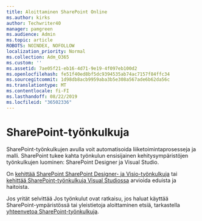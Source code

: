 ```yaml
---
title: Aloittaminen SharePoint Online
ms.author: kirks
author: Techwriter40
manager: pamgreen
ms.audience: Admin
ms.topic: article
ROBOTS: NOINDEX, NOFOLLOW
localization_priority: Normal
ms.collection: Adm_O365
ms.custom: ''
ms.assetid: 7ae05f21-eb16-4d71-9e19-4f097eb100d2
ms.openlocfilehash: fe51f40ed8bf5dc9394535ab74ac7157f84ffc34
ms.sourcegitcommit: 1d98db8acb9959aba3b5e308a567ade6b62da56c
ms.translationtype: MT
ms.contentlocale: fi-FI
ms.lasthandoff: 08/22/2019
ms.locfileid: "36502336"
---
```

# <a name="workflows-in-sharepoint"></a>SharePoint-työnkulkuja

SharePoint-työnkulkujen avulla voit automatisoida liiketoimintaprosesseja ja malli. SharePoint tukee kahta työnkulun ensisijainen kehitysympäristöjen työnkulkujen luominen: SharePoint Designer ja Visual Studio. 

On [kehittää SharePoint SharePoint Designer- ja Visio-työnkulkuja](https://docs.microsoft.com/sharepoint/dev/general-development/develop-sharepoint-workflows-using-visual-studio) tai [kehittää SharePoint-työnkulkuja Visual Studiossa](https://docs.microsoft.com/sharepoint/dev/general-development/develop-sharepoint-workflows-using-visual-studio) arvioida eduista ja haitoista. 

Jos yrität selvittää Jos työnkulut ovat ratkaisu, jos haluat käyttää SharePoint-ympäristössä tai yleistietoja aloittaminen etsiä, tarkastella [yhteenvetoa SharePoint-työnkulkuja](https://docs.microsoft.com/sharepoint/dev/general-development/get-started-with-workflows-in-sharepoint#overview-of-workflows-in-sharepoint).
